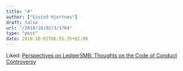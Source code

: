 ```yaml
---
title: "#"
author: ["Eivind Hjertnes"]
draft: false
url: "/2018/10/02/3/1704"
type: "post"
date: 2018-10-02T06:55:35+02:00
---
```


Liked:
[Perspectives
on LedgerSMB: Thoughts on the Code of Conduct Controversy](http://ledgersmbdev.blogspot.com/2018/09/thoughts-on-code-of-conduct-controversy.html)
